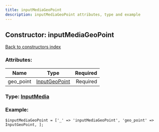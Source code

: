 ```yaml
---
title: inputMediaGeoPoint
description: inputMediaGeoPoint attributes, type and example
---
```

## Constructor: inputMediaGeoPoint  
[Back to constructors index](index.md)



### Attributes:

| Name     |    Type       | Required |
|----------|:-------------:|---------:|
|geo\_point|[InputGeoPoint](../types/InputGeoPoint.md) | Required|



### Type: [InputMedia](../types/InputMedia.md)


### Example:

```
$inputMediaGeoPoint = ['_' => 'inputMediaGeoPoint', 'geo_point' => InputGeoPoint, ];
```  

